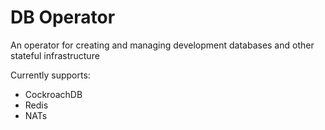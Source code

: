 # DB Operator

An operator for creating and managing development databases and other stateful infrastructure

Currently supports:
- CockroachDB
- Redis
- NATs